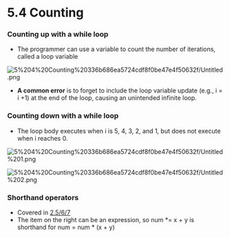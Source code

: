# 5.4 Counting

### Counting up with a while loop

- The programmer can use a variable to count the number of iterations, called a loop variable

![5%204%20Counting%20336b686ea5724cdf8f0be47e4f50632f/Untitled.png](5%204%20Counting%20336b686ea5724cdf8f0be47e4f50632f/Untitled.png)

- **A common error** is to forget to include the loop variable update (e.g., i = i +1) at the end of the loop, causing an unintended infinite loop.

### Counting down with a while loop

- The loop body executes when i is 5, 4, 3, 2, and 1, but does not execute when i reaches 0.

![5%204%20Counting%20336b686ea5724cdf8f0be47e4f50632f/Untitled%201.png](5%204%20Counting%20336b686ea5724cdf8f0be47e4f50632f/Untitled%201.png)

![5%204%20Counting%20336b686ea5724cdf8f0be47e4f50632f/Untitled%202.png](5%204%20Counting%20336b686ea5724cdf8f0be47e4f50632f/Untitled%202.png)

### Shorthand operators

- Covered in [2.5/6/7](https://www.notion.so/2-5-6-7-Expressions-e642db5cc91848659453b017354ac310)
- The item on the right can be an expression, so num *= x + y is shorthand for num = num * (x + y)